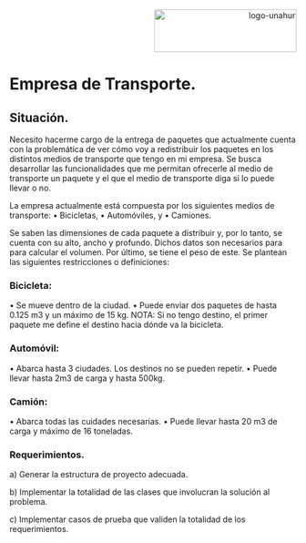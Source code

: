 <div align="end">
  <img  src="https://github.com/RaTon84/Taller-Lenguajes-de-marcado-UNAHUR/blob/10ba9bdad96272088bfc71626eff781e41499173/logo-unahur.png" alt="logo-unahur" width="250" height="75" />
</div>  

# Empresa de Transporte.

## Situación.

Necesito hacerme cargo de la entrega de paquetes que actualmente cuenta con la 
problemática de ver cómo voy a redistribuir los paquetes en los distintos medios de 
transporte que tengo en mi empresa.
Se busca desarrollar las funcionalidades que me permitan ofrecerle al medio de 
transporte un paquete y el que el medio de transporte diga si lo puede llevar o no.

La empresa actualmente está compuesta por los siguientes medios de transporte:
• Bicicletas,
• Automóviles, y
• Camiones.

Se saben las dimensiones de cada paquete a distribuir y, por lo tanto, se cuenta con 
su alto, ancho y profundo. Dichos datos son necesarios para para calcular el volumen. 
Por último, se tiene el peso de este.
Se plantean las siguientes restricciones o definiciones:

### Bicicleta:

• Se mueve dentro de la ciudad.
• Puede enviar dos paquetes de hasta 0.125 m3 y un máximo de 15 kg.
NOTA: Si no tengo destino, el primer paquete me define el destino hacia 
dónde va la bicicleta.

### Automóvil:

• Abarca hasta 3 ciudades. Los destinos no se pueden repetir.
• Puede llevar hasta 2m3 de carga y hasta 500kg.

### Camión:

• Abarca todas las cuidades necesarias.
• Puede llevar hasta 20 m3 de carga y máximo de 16 toneladas.

### Requerimientos.

a) Generar la estructura de proyecto adecuada.

b) Implementar la totalidad de las clases que involucran la solución al 
problema.

c) Implementar casos de prueba que validen la totalidad de los 
requerimientos.
